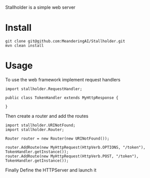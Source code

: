 Stallholder is a simple web server 

# Install

```
git clone git@github.com:MeanderingAI/Stallholder.git
mvn clean install
```

# Usage

To use the web framework implement request handlers
```
import stallholder.RequestHandler;

public class TokenHandler extends MyHttpResponse {
    
}

```

Then create a router and add the routes

```
import stallholder.URINotFound;
import stallholder.Router;

Router router = new Router(new URINotFound());

router.AddRoute(new MyHttpRequest(HttpVerb.OPTIONS, "/token"), TokenHandler.getInstance());
router.AddRoute(new MyHttpRequest(HttpVerb.POST, "/token"), TokenHandler.getInstance());

```

Finally Define the HTTPServer and launch it
```
```